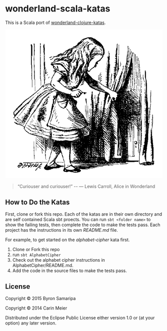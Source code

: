 # wonderland-scala-katas

This is a Scala port of  [wonderland-clojure-katas](https://github.com/gigasquid/wonderland-clojure-katas).  

![Alice and the tiny door](/images/alicedoor.gif)

>“Curiouser and curiouser!” -- ― Lewis Carroll, Alice in Wonderland

## How to Do the Katas

First, clone or fork this repo. Each of the katas are in their own directory and are self contained Scala sbt proects.  You can run `sbt <folder name>` to show the failing tests, then complete the code to make the tests pass. Each project has the instructions in its own _README.md_ file.

For example, to get started on the _alphabet-cipher_ kata first.

1. Clone or Fork this repo
2. run `sbt AlphabetCipher`
3. Check out the alphabet cipher instructions in AlphabetCipher/README.md.
4. Add the code in the source files to make the tests pass.


## License
Copyright © 2015 Byron Samaripa

Copyright © 2014 Carin Meier

Distributed under the Eclipse Public License either version 1.0 or (at your option) any later version.
